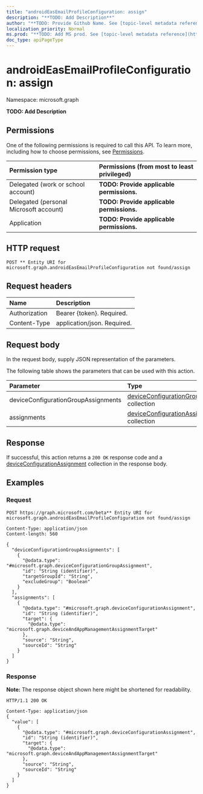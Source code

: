 ```yaml
---
title: "androidEasEmailProfileConfiguration: assign"
description: "**TODO: Add Description**"
author: "**TODO: Provide Github Name. See [topic-level metadata reference](https://msgo.azurewebsites.net/add/document/guidelines/metadata.html#topic-level-metadata)**"
localization_priority: Normal
ms.prod: "**TODO: Add MS prod. See [topic-level metadata reference](https://msgo.azurewebsites.net/add/document/guidelines/metadata.html#topic-level-metadata)**"
doc_type: apiPageType
---
```


# androidEasEmailProfileConfiguration: assign
Namespace: microsoft.graph

**TODO: Add Description**

## Permissions
One of the following permissions is required to call this API. To learn more, including how to choose permissions, see [Permissions](/graph/permissions-reference).

|Permission type|Permissions (from most to least privileged)|
|:---|:---|
|Delegated (work or school account)|**TODO: Provide applicable permissions.**|
|Delegated (personal Microsoft account)|**TODO: Provide applicable permissions.**|
|Application|**TODO: Provide applicable permissions.**|

## HTTP request

<!-- {
  "blockType": "ignored"
}
-->
``` http
POST ** Entity URI for microsoft.graph.androidEasEmailProfileConfiguration not found/assign
```

## Request headers
|Name|Description|
|:---|:---|
|Authorization|Bearer {token}. Required.|
|Content-Type|application/json. Required.|

## Request body
In the request body, supply JSON representation of the parameters.

The following table shows the parameters that can be used with this action.

|Parameter|Type|Description|
|:---|:---|:---|
|deviceConfigurationGroupAssignments|[deviceConfigurationGroupAssignment](../resources/intune-deviceconfigurationgroupassignment.md) collection|**TODO: Add Description**|
|assignments|[deviceConfigurationAssignment](../resources/intune-deviceconfigurationassignment.md) collection|**TODO: Add Description**|



## Response

If successful, this action returns a `200 OK` response code and a [deviceConfigurationAssignment](../resources/intune-deviceconfigurationassignment.md) collection in the response body.

## Examples

### Request
<!-- {
  "blockType": "request",
  "name": "androideasemailprofileconfiguration_assign"
}
-->
``` http
POST https://graph.microsoft.com/beta** Entity URI for microsoft.graph.androidEasEmailProfileConfiguration not found/assign

Content-Type: application/json
Content-length: 560

{
  "deviceConfigurationGroupAssignments": [
    {
      "@odata.type": "#microsoft.graph.deviceConfigurationGroupAssignment",
      "id": "String (identifier)",
      "targetGroupId": "String",
      "excludeGroup": "Boolean"
    }
  ],
  "assignments": [
    {
      "@odata.type": "#microsoft.graph.deviceConfigurationAssignment",
      "id": "String (identifier)",
      "target": {
        "@odata.type": "microsoft.graph.deviceAndAppManagementAssignmentTarget"
      },
      "source": "String",
      "sourceId": "String"
    }
  ]
}
```


### Response
**Note:** The response object shown here might be shortened for readability.
<!-- {
  "blockType": "response",
  "truncated": true,
  "@odata.type": "Collection(microsoft.graph.deviceConfigurationAssignment)"
}
-->
``` http
HTTP/1.1 200 OK

Content-Type: application/json
{
  "value": [
    {
      "@odata.type": "#microsoft.graph.deviceConfigurationAssignment",
      "id": "String (identifier)",
      "target": {
        "@odata.type": "microsoft.graph.deviceAndAppManagementAssignmentTarget"
      },
      "source": "String",
      "sourceId": "String"
    }
  ]
}
```

